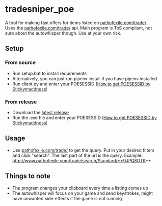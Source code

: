 # tradesniper_poe
 A tool for making fast offers for items listed on [pathofexile.com/trade/](https://www.pathofexile.com/trade/).  
 Uses the [pathofexile.com/trade/](https://www.pathofexile.com/trade/) api. Main program is ToS compliant, not sure about the autowhisper though. Use at your own risk.
## Setup
### From source
* Run setup.bat to install requirements
* Alternatively, you can just run pipenv install if you have pipenv installed
* Run client.py and enter your POESESSID ([How to get POESESSID by Stickymaddness](https://github.com/Stickymaddness/Procurement/wiki/SessionID))
### From release
* Download the [latest release](https://github.com/xen1al/tradesniper_poe/releases/latest)
* Run the .exe file and enter your POESESSID ([How to get POESESSID by Stickymaddness](https://github.com/Stickymaddness/Procurement/wiki/SessionID))
## Usage
* Use [pathofexile.com/trade/](https://www.pathofexile.com/trade/) to get the query. Put in your desired filters and click "search". The last part of the url is the query. Example: http://www.pathofexile.com/trade/search/Standard/**9JPQ8OTK**
## Things to note
* The program changes your clipboard every time a listing comes up
* The autowhisper will focus on your game and send keystrokes, might have unwanted side-effects if the game is not running
